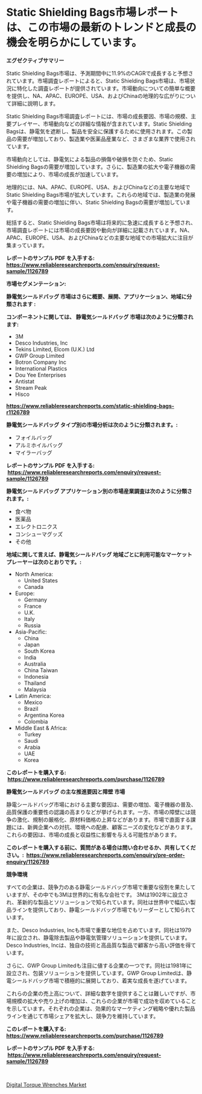 <p><h1>Static Shielding Bags市場レポートは、この市場の最新のトレンドと成長の機会を明らかにしています。</h1></p><p><strong>エグゼクティブサマリー</strong></p>
<p><p>Static Shielding Bags市場は、予測期間中に11.9%のCAGRで成長すると予想されています。市場調査レポートによると、Static Shielding Bags市場は、市場状況に特化した調査レポートが提供されています。市場動向についての簡単な概要を提供し、NA、APAC、EUROPE、USA、およびChinaの地理的な広がりについて詳細に説明します。</p><p>Static Shielding Bags市場調査レポートには、市場の成長要因、市場の規模、主要プレイヤー、市場動向などの詳細な情報が含まれています。Static Shielding Bagsは、静電気を遮断し、製品を安全に保護するために使用されます。この製品の需要が増加しており、製造業や医薬品産業など、さまざまな業界で使用されています。</p><p>市場動向としては、静電気による製品の損傷や破損を防ぐため、Static Shielding Bagsの需要が増加しています。さらに、製造業の拡大や電子機器の需要の増加により、市場の成長が加速しています。</p><p>地理的には、NA、APAC、EUROPE、USA、およびChinaなどの主要な地域でStatic Shielding Bags市場が拡大しています。これらの地域では、製造業の発展や電子機器の需要の増加に伴い、Static Shielding Bagsの需要が増加しています。</p><p>総括すると、Static Shielding Bags市場は将来的に急速に成長すると予想され、市場調査レポートには市場の成長要因や動向が詳細に記載されています。NA、APAC、EUROPE、USA、およびChinaなどの主要な地域での市場拡大に注目が集まっています。</p></p>
<p><strong>レポートのサンプル PDF を入手する: <a href="https://www.reliableresearchreports.com/enquiry/request-sample/1126789">https://www.reliableresearchreports.com/enquiry/request-sample/1126789</a></strong></p>
<p><strong>市場セグメンテーション:</strong></p>
<p><strong> 静電気シールドバッグ 市場はさらに概要、展開、アプリケーション、地域に分類されます :</strong></p>
<p><strong>コンポーネントに関しては、 静電気シールドバッグ 市場は次のように分類されます: &nbsp;</strong></p>
<p><ul><li>3M</li><li>Desco Industries, Inc</li><li>Tekins Limited, Elcom (U.K.) Ltd</li><li>GWP Group Limited</li><li>Botron Company Inc</li><li>International Plastics</li><li>Dou Yee Enterprises</li><li>Antistat</li><li>Stream Peak</li><li>Hisco</li></ul></p>
<p><strong><a href="https://www.reliableresearchreports.com/static-shielding-bags-r1126789">https://www.reliableresearchreports.com/static-shielding-bags-r1126789</a></strong></p>
<p><strong> 静電気シールドバッグ タイプ別の市場分析は次のように分類されます。:</strong></p>
<p><ul><li>フォイルバッグ</li><li>アルミホイルバッグ</li><li>マイラーバッグ</li></ul></p>
<p><strong>レポートのサンプル PDF を入手する: &nbsp;<a href="https://www.reliableresearchreports.com/enquiry/request-sample/1126789">https://www.reliableresearchreports.com/enquiry/request-sample/1126789</a></strong></p>
<p><strong> 静電気シールドバッグ アプリケーション別の市場産業調査は次のように分類されます。:</strong></p>
<p><ul><li>食べ物</li><li>医薬品</li><li>エレクトロニクス</li><li>コンシューマグッズ</li><li>その他</li></ul></p>
<p><strong>地域に関して言えば、静電気シールドバッグ 地域ごとに利用可能なマーケットプレーヤーは次のとおりです。:</strong></p>
<p><ul>
    <li>
        North America:
        <ul>
            <li>United States</li>
            <li>Canada</li>
        </ul>
    </li>
    <li>
        Europe:
        <ul>
            <li>Germany</li>
            <li>France</li>
            <li>U.K.</li>
            <li>Italy</li>
            <li>Russia</li>
        </ul>
    </li>
    <li>
        Asia-Pacific:
        <ul>
            <li>China</li>
            <li>Japan</li>
            <li>South Korea</li>
            <li>India</li>
            <li>Australia</li>
            <li>China Taiwan</li>
            <li>Indonesia</li>
            <li>Thailand</li>
            <li>Malaysia</li>
        </ul>
    </li>
    <li>
        Latin America:
        <ul>
            <li>Mexico</li>
            <li>Brazil</li>
            <li>Argentina Korea</li>
            <li>Colombia</li>
        </ul>
    </li>
    <li>
        Middle East & Africa:
        <ul>
            <li>Turkey</li>
            <li>Saudi</li>
            <li>Arabia</li>
            <li>UAE</li>
            <li>Korea</li>
        </ul>
    </li>
    </ul></p>
<p><strong>このレポートを購入する: &nbsp;<a href="https://www.reliableresearchreports.com/purchase/1126789">https://www.reliableresearchreports.com/purchase/1126789</a></strong></p>
<p><strong>静電気シールドバッグ の主な推進要因と障壁 市場</strong></p>
<p><p>静電シールドバッグ市場における主要な要因は、需要の増加、電子機器の普及、品質保護の重要性の認識の高まりなどが挙げられます。一方、市場の障壁には競争の激化、規制の厳格化、原材料価格の上昇などがあります。市場で直面する課題には、新興企業への対抗、環境への配慮、顧客ニーズの変化などがあります。これらの要因は、市場の成長と収益性に影響を与える可能性があります。</p></p>
<p><strong>このレポートを購入する前に、質問がある場合は問い合わせるか、共有してください。:&nbsp; <a href="https://www.reliableresearchreports.com/enquiry/pre-order-enquiry/1126789">https://www.reliableresearchreports.com/enquiry/pre-order-enquiry/1126789</a></strong></p>
<p><strong>競争環境</strong></p>
<p><p>すべての企業は、競争力のある静電シールドバッグ市場で重要な役割を果たしていますが、その中でも3Mは世界的に有名な会社です。 3Mは1902年に設立され、革新的な製品とソリューションで知られています。同社は世界中で幅広い製品ラインを提供しており、静電シールドバッグ市場でもリーダーとして知られています。</p><p>また、Desco Industries, Incも市場で重要な地位を占めています。同社は1979年に設立され、静電除去製品や静電気管理ソリューションを提供しています。Desco Industries, Incは、独自の技術と高品質な製品で顧客から高い評価を得ています。</p><p>さらに、GWP Group Limitedも注目に値する企業の一つです。同社は1981年に設立され、包装ソリューションを提供しています。GWP Group Limitedは、静電シールドバッグ市場で積極的に展開しており、着実な成長を遂げています。</p><p>これらの企業の売上高について、詳細な数字を提供することは難しいですが、市場規模の拡大や売り上げの増加は、これらの企業が市場で成功を収めていることを示しています。それぞれの企業は、効果的なマーケティング戦略や優れた製品ラインを通じて市場シェアを拡大し、競争力を維持しています。</p></p>
<p><strong>このレポートを購入する: &nbsp; <a href="https://www.reliableresearchreports.com/purchase/1126789">https://www.reliableresearchreports.com/purchase/1126789</a></strong></p>
<p><strong>レポートのサンプル PDF を入手する: &nbsp;<a href="https://www.reliableresearchreports.com/enquiry/request-sample/1126789">https://www.reliableresearchreports.com/enquiry/request-sample/1126789</a></strong><strong></strong></p>
<p>&nbsp;</p>
<p><p><a href="https://artistic-helicopter-ca9.notion.site/Digital-Torque-Wrenches-Market-Trends-and-Market-Analysis-forecasted-for-period-2024-2031-c922c62583bf4bdf9e1bd08c9a327a60">Digital Torque Wrenches Market</a></p></p>